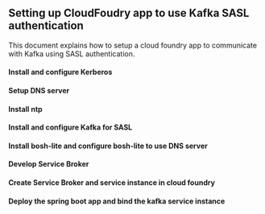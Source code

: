## Setting up CloudFoudry app to use Kafka SASL authentication
This document explains how to setup a cloud foundry app to communicate with Kafka using SASL authentication.
#### Install and configure Kerberos
#### Setup DNS server
#### Install ntp
#### Install and configure Kafka for SASL
#### Install bosh-lite and configure bosh-lite to use DNS server
#### Develop Service Broker
#### Create Service Broker and service instance in cloud foundry
#### Deploy the spring boot app and bind the kafka service instance
